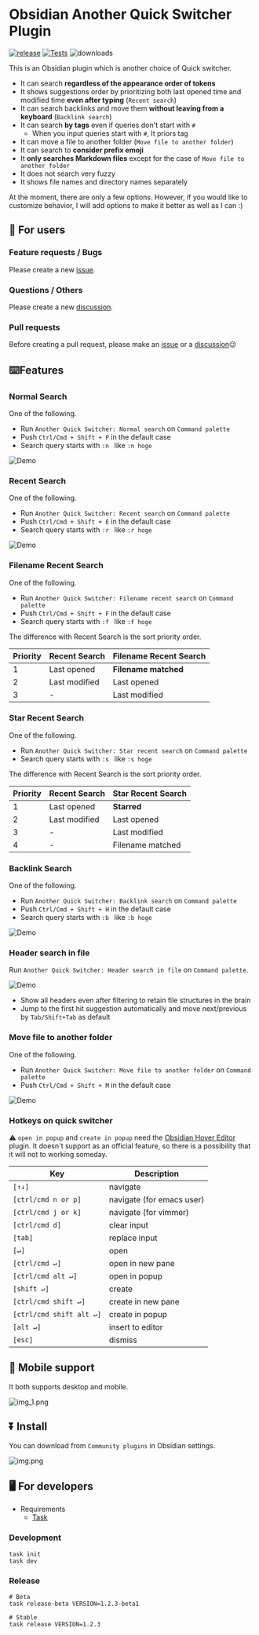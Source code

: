 # Obsidian Another Quick Switcher Plugin

[![release](https://img.shields.io/github/release/tadashi-aikawa/obsidian-another-quick-switcher.svg)](https://github.com/tadashi-aikawa/obsidian-another-quick-switcher/releases/latest)
[![Tests](https://github.com/tadashi-aikawa/obsidian-another-quick-switcher/workflows/Tests/badge.svg)](https://github.com/tadashi-aikawa/obsidian-another-quick-switcher/actions)
![downloads](https://img.shields.io/github/downloads/tadashi-aikawa/obsidian-another-quick-switcher/total)

This is an Obsidian plugin which is another choice of Quick switcher.
- It can search **regardless of the appearance order of tokens**
- It shows suggestions order by prioritizing both last opened time and modified time **even after typing** (`Recent search`)
- It can search backlinks and move them **without leaving from a keyboard** (`Backlink search`)
- It can search **by tags** even if queries don't start with `#`
  - When you input queries start with `#`, It priors tag
- It can move a file to another folder (`Move file to another folder`)
- It can search to **consider prefix emoji**
- It **only searches Markdown files** except for the case of `Move file to another folder`
- It does not search very fuzzy
- It shows file names and directory names separately

At the moment, there are only a few options. However, if you would like to customize behavior, I will add options to make it better as well as I can :)


## 👥 For users

### Feature requests / Bugs

Please create a new [issue].

### Questions / Others

Please create a new [discussion].

### Pull requests

Before creating a pull request, please make an [issue] or a [discussion]😉

[issue]: https://github.com/tadashi-aikawa/obsidian-another-quick-switcher/issues
[discussion]: https://github.com/tadashi-aikawa/obsidian-another-quick-switcher/discussions


## ⌨️Features

### Normal Search

One of the following.

- Run `Another Quick Switcher: Normal search` on `Command palette`
- Push `Ctrl/Cmd + Shift + P` in the default case
- Search query starts with `:n ` like `:n hoge`

![Demo](https://raw.githubusercontent.com/tadashi-aikawa/obsidian-another-quick-switcher/master/demo/normal.gif)

### Recent Search

One of the following.

- Run `Another Quick Switcher: Recent search` on `Command palette`
- Push `Ctrl/Cmd + Shift + E` in the default case
- Search query starts with `:r ` like `:r hoge`

![Demo](https://raw.githubusercontent.com/tadashi-aikawa/obsidian-another-quick-switcher/master/demo/recent.gif)

### Filename Recent Search

One of the following.

- Run `Another Quick Switcher: Filename recent search` on `Command palette`
- Push `Ctrl/Cmd + Shift + F` in the default case
- Search query starts with `:f ` like `:f hoge`

The difference with Recent Search is the sort priority order.

| Priority | Recent Search | Filename Recent Search |
| -------- | ------------- | ---------------------- |
| 1        | Last opened | **Filename matched**   |
| 2        | Last modified   | Last opened          |
| 3        | -             | Last modified            |

### Star Recent Search

One of the following.

- Run `Another Quick Switcher: Star recent search` on `Command palette`
- Search query starts with `:s ` like `:s hoge`

The difference with Recent Search is the sort priority order.

| Priority | Recent Search | Star Recent Search |
| -------- | ------------- | ------------------ |
| 1        | Last opened   | **Starred**        |
| 2        | Last modified | Last opened        |
| 3        | -             | Last modified      |
| 4        | -             | Filename matched   |

### Backlink Search

One of the following.

- Run `Another Quick Switcher: Backlink search` on `Command palette`
- Push `Ctrl/Cmd + Shift + H` in the default case
- Search query starts with `:b ` like `:b hoge`

![Demo](https://raw.githubusercontent.com/tadashi-aikawa/obsidian-another-quick-switcher/master/demo/backlink.gif)

### Header search in file

Run `Another Quick Switcher: Header search in file` on `Command palette`.

![Demo](https://raw.githubusercontent.com/tadashi-aikawa/obsidian-another-quick-switcher/master/demo/header-in-file.gif)

- Show all headers even after filtering to retain file structures in the brain
- Jump to the first hit suggestion automatically and move next/previous by `Tab/Shift+Tab` as default

### Move file to another folder

One of the following.

- Run `Another Quick Switcher: Move file to another folder` on `Command palette`
- Push `Ctrl/Cmd + Shift + M` in the default case

![Demo](https://raw.githubusercontent.com/tadashi-aikawa/obsidian-another-quick-switcher/master/demo/move-to-folder.gif)

### Hotkeys on quick switcher

⚠ `open in popup` and `create in popup` need the [Obsidian Hover Editor](https://github.com/nothingislost/obsidian-hover-editor) plugin. It doesn't support as an official feature, so there is a possibility that it will not to working someday.

| Key                       | Description               |
| ------------------------- | ------------------------- |
| `[↑↓]`                  | navigate                  |
| `[ctrl/cmd n or p]`       | navigate (for emacs user) |
| `[ctrl/cmd j or k]`       | navigate (for vimmer)     |
| `[ctrl/cmd d]`            | clear input               |
| `[tab]`                   | replace input             |
| `[↵]`                    | open                      |
| `[ctrl/cmd ↵]`           | open in new pane          |
| `[ctrl/cmd alt ↵]`       | open in popup             |
| `[shift ↵]`              | create                    |
| `[ctrl/cmd shift ↵]`     | create in new pane        |
| `[ctrl/cmd shift alt ↵]` | create in popup           |
| `[alt ↵]`                | insert to editor          |
| `[esc]`                   | dismiss                   |

## 📱 Mobile support

It both supports desktop and mobile.

![img_1.png](demo/img_1.png)

## ⏬ Install

You can download from `Community plugins` in Obsidian settings.

![img.png](demo/img.png)

## 🖥️ For developers

- Requirements
  - [Task]

### Development

```console
task init
task dev
```

### Release

```console
# Beta
task release-beta VERSION=1.2.3-beta1

# Stable
task release VERSION=1.2.3
```

[task]: https://github.com/go-task/task
